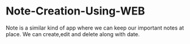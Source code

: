 # Note-Creation-Using-WEB
Note is a similar kind of app where we can keep our important notes at place. We can create,edit and delete along with date.
